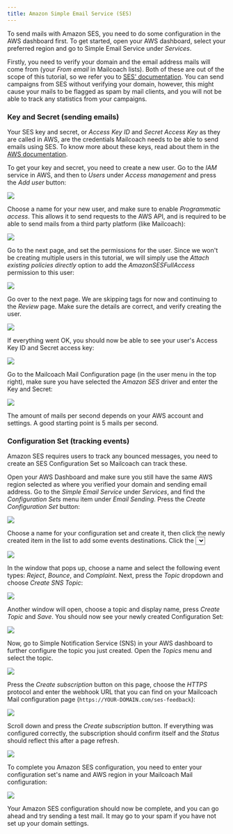 ```yaml
---
title: Amazon Simple Email Service (SES)
---
```


To send mails with Amazon SES, you need to do some configuration in the AWS dashboard first. To get started, open your AWS dashboard, select your preferred region and go to Simple Email Service under _Services_.

Firstly, you need to verify your domain and the email address mails will come from (your _From email_ in Mailcoach lists). Both of these are out of the scope of this tutorial, so we refer you to [SES' documentation](https://docs.aws.amazon.com/ses/latest/DeveloperGuide/setting-up-email.html). You can send campaigns from SES without verifying your domain, however, this might cause your mails to be flagged as spam by mail clients, and you will not be able to track any statistics from your campaigns.

### Key and Secret (sending emails)

Your SES key and secret, or _Access Key ID_ and _Secret Access Key_ as they are called in AWS, are the credentials Mailcoach needs to be able to send emails using SES. To know more about these keys, read about them in the [AWS documentation](https://docs.aws.amazon.com/general/latest/gr/aws-sec-cred-types.html#access-keys-and-secret-access-keys).

To get your key and secret, you need to create a new user. Go to the _IAM_ service in AWS, and then to _Users_ under _Access management_ and press the _Add user_ button:

![](https://mailcoach.app/images/docs/app/mail-configuration/amazon-ses-iam.png)

Choose a name for your new user, and make sure to enable _Programmatic access_. This allows it to send requests to the AWS API, and is required to be able to send mails from a third party platform (like Mailcoach):

![](https://mailcoach.app/images/docs/app/mail-configuration/amazon-ses-programmatic-access.png)

Go to the next page, and set the permissions for the user. Since we won't be creating multiple users in this tutorial, we will simply use the _Attach existing policies directly_ option to add the _AmazonSESFullAccess_ permission to this user:

![](https://mailcoach.app/images/docs/app/mail-configuration/amazon-ses-permissions.png)

Go over to the next page. We are skipping tags for now and continuing to the _Review_ page. Make sure the details are correct, and verify creating the user.

![](https://mailcoach.app/images/docs/app/mail-configuration/amazon-ses-review.png)

If everything went OK, you should now be able to see your user's Access Key ID and Secret access key:

![](https://mailcoach.app/images/docs/app/mail-configuration/amazon-ses-key-and-secret.png)

Go to the Mailcoach Mail Configuration page (in the user menu in the top right), make sure you have selected the _Amazon SES_ driver and enter the Key and Secret:

![](https://mailcoach.app/images/docs/app/mail-configuration/amazon-ses-key-and-secret-in-mailcoach.png)

The amount of mails per second depends on your AWS account and settings. A good starting point is 5 mails per second.

### Configuration Set (tracking events)

Amazon SES requires users to track any bounced messages, you need to create an SES Configuration Set so Mailcoach can track these.

Open your AWS Dashboard and make sure you still have the same AWS region selected as where you verified your domain and sending email address. Go to the _Simple Email Service_ under _Services_, and find the _Configuration Sets_ menu item under _Email Sending_. Press the _Create Configuration Set_ button:

![](https://mailcoach.app/images/docs/app/mail-configuration/amazon-ses-configuration-set.png)

Choose a name for your configuration set and create it, then click the newly created item in the list to add some events destinations. Click the _<Select a destination type>_ dropdown and select the _SNS_ option:

![](https://mailcoach.app/images/docs/app/mail-configuration/amazon-ses-destination-type.png)

In the window that pops up, choose a name and select the following event types: _Reject_, _Bounce_, and _Complaint_. Next, press the _Topic_ dropdown and choose _Create SNS Topic_:

![](https://mailcoach.app/images/docs/app/mail-configuration/amazon-ses-sns-destination.png)

Another window will open, choose a topic and display name, press _Create Topic_ and _Save_. You should now see your newly created Configuration Set:

![](https://mailcoach.app/images/docs/app/mail-configuration/amazon-ses-finished-config-set.png)

Now, go to Simple Notification Service (SNS) in your AWS dashboard to further configure the topic you just created. Open the _Topics_ menu and select the topic.

![](https://mailcoach.app/images/docs/app/mail-configuration/amazon-ses-edit-sns-topic.png)

Press the _Create subscription_ button on this page, choose the _HTTPS_ protocol and enter the webhook URL that you can find on your Mailcoach Mail configuration page (`https://YOUR-DOMAIN.com/ses-feedback`):

![](https://mailcoach.app/images/docs/app/mail-configuration/amazon-ses-sns-subscription.png)

Scroll down and press the _Create subscription_ button. If everything was configured correctly, the subscription should confirm itself and the _Status_ should reflect this after a page refresh.

![](https://mailcoach.app/images/docs/app/mail-configuration/amazon-ses-sns-subscription-confirmed.png)

To complete you Amazon SES configuration, you need to enter your configuration set's name and AWS region in your Mailcoach Mail configuration:

![](https://mailcoach.app/images/docs/app/mail-configuration/amazon-ses-final-mailcoach-mail-config.png)

Your Amazon SES configuration should now be complete, and you can go ahead and try sending a test mail. It may go to your spam if you have not set up your domain settings.
